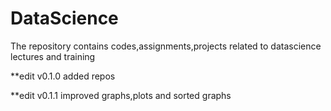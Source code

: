 # DataScience
The repository contains codes,assignments,projects related to datascience lectures and training

**edit v0.1.0 added repos

**edit v0.1.1 improved graphs,plots and sorted graphs
